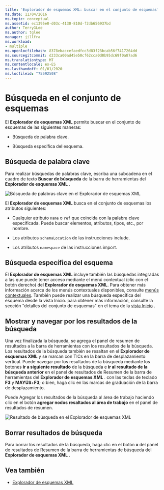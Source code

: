 ```yaml
---
title: 'Explorador de esquemas XML: buscar en el conjunto de esquemas'
ms.date: 11/04/2016
ms.topic: conceptual
ms.assetid: ec1395e0-d03c-4130-810d-f2db656937bd
author: TerryGLee
ms.author: tglee
manager: jillfra
ms.workload:
- multiple
ms.openlocfilehash: 8378ebaccefaedfcc3d83f23bcab56f7417264dd
ms.sourcegitcommit: d233ca00ad45e50cf62cca0d0b95dc69f0a87ad6
ms.translationtype: MT
ms.contentlocale: es-ES
ms.lasthandoff: 01/01/2020
ms.locfileid: "75592508"
---
```

# <a name="search-the-schema-set"></a>Búsqueda en el conjunto de esquemas

El **Explorador de esquemas XML** permite buscar en el conjunto de esquemas de las siguientes maneras:

- Búsqueda de palabra clave.

- Búsqueda específica del esquema.

## <a name="keyword-search"></a>Búsqueda de palabra clave

Para realizar búsquedas de palabras clave, escriba una subcadena en el cuadro de texto **Buscar de búsqueda** de la barra de herramientas del **Explorador de esquemas XML** .

![Búsqueda de palabras clave en el Explorador de esquemas XML](../xml-tools/media/schemaexplorersearch.gif)

El **Explorador de esquemas XML** busca en el conjunto de esquemas los atributos siguientes:

- Cualquier atributo `name` o `ref` que coincida con la palabra clave especificada. Puede buscar elementos, atributos, tipos, etc., por nombre.

- Los atributos `schemaLocation` de las instrucciones include.

- Los atributos `namespace` de las instrucciones import.

## <a name="schema-specific-search"></a>Búsqueda específica del esquema

El **Explorador de esquemas XML** incluye también las búsquedas integradas a las que puede tener acceso mediante el menú contextual (clic con el botón derecho) del **Explorador de esquemas XML**. Para obtener más información acerca de los menús contextuales disponibles, consulte [menús contextuales](../xml-tools/context-menus-xml-schema-explorer.md). También puede realizar una búsqueda específica del esquema desde la vista Inicio. para obtener más información, consulte la sección "detalles del conjunto de esquemas" en el tema de la [vista Inicio](../xml-tools/start-view.md) .

## <a name="display-and-navigate-search-results"></a>Mostrar y navegar por los resultados de la búsqueda

Una vez finalizada la búsqueda, se agrega el panel de resumen de resultados a la barra de herramientas con los resultados de la búsqueda. Los resultados de la búsqueda también se resaltan en el **Explorador de esquemas XML** y se marcan con TICs en la barra de desplazamiento vertical. Puede navegar por los resultados de la búsqueda mediante los botones **ir a siguiente resultado** de la búsqueda e **ir al resultado de la búsqueda anterior** en el panel de resultados de Resumen de la barra de herramientas del **Explorador de esquemas XML** . con las teclas de teclado **F3** y **MAYÚS**+**F3**; o bien, haga clic en las marcas de graduación de la barra de desplazamiento.

Puede Agregar los resultados de la búsqueda al área de trabajo haciendo clic en el botón **agregar nodos resaltados al área de trabajo** en el panel de resultados de resumen.

![Resultado de búsqueda en el Explorador de esquemas XML](../xml-tools/media/schemaexplorersearchresult.gif)

## <a name="clear-search-results"></a>Borrar resultados de búsqueda

Para borrar los resultados de la búsqueda, haga clic en el botón **x** del panel de resultados de Resumen de la barra de herramientas de búsqueda del **Explorador de esquemas XML** .

## <a name="see-also"></a>Vea también

- [Explorador de esquemas XML](../xml-tools/xml-schema-explorer.md)
